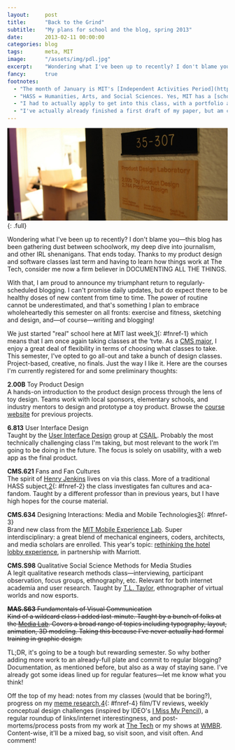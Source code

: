 ```yaml
---
layout:     post
title:      "Back to the Grind"
subtitle:   "My plans for school and the blog, spring 2013"
date:       2013-02-11 00:00:00
categories: blog
tags:       meta, MIT
image:      "/assets/img/pdl.jpg"
excerpt:    "Wondering what I've been up to recently? I don't blame you—this blog has been gathering dust between schoolwork, my deep dive into journalism, and other IRL shenanigans. That ends today."
fancy:      true
footnotes:
  - "The month of January is MIT's [Independent Activities Period](http://web.mit.edu/iap/), during which students take classes off the beaten path, participate in massive coding/robotics competitions, and generally fool around and do crazy things."
  - "HASS = Humanities, Arts, and Social Sciences. Yes, MIT has a [school for it](http://shass.mit.edu/). All MIT undergrads must take eight HASS classes to graduate. Sadly, the term is usually invoked with contempt or derision."
  - "I had to actually apply to get into this class, with a portfolio and everything. Pulling all the materials together was nostalgic, to say the least. If you're interested, you can see [what I submitted](http://ssuen.scripts.mit.edu/cms634/)—it's definitely more interesting than what I have on this site right now."
  - "I've actually already finished a first draft of my paper, but am currently in the process of revising it for submission to journals and/or conferences. I'm still new to this whole academia thing, so give it some time."
---
```


![MIT's Product Design Laboratory, one of my proud Foursquare mayorships.](/assets/img/pdl.jpg){: .full}

Wondering what I've been up to recently? I don't blame you—this blog has been gathering dust between schoolwork, my deep dive into journalism, and other IRL shenanigans. That ends today. Thanks to my product design and software classes last term and having to learn how things work at The Tech, consider me now a firm believer in DOCUMENTING ALL THE THINGS.

With that, I am proud to announce my triumphant return to regularly-scheduled blogging. I can't promise daily updates, but do expect there to be healthy doses of new content from time to time. The power of routine cannot be underestimated, and that's something I plan to embrace wholeheartedly this semester on all fronts: exercise and fitness, sketching and design, and—of course—writing and blogging!

We just started "real" school here at MIT last week,[1](#fn-1){: #fnref-1} which means that I am once again taking classes at the ‘tvte. As a [CMS major](http://cms.mit.edu/), I enjoy a great deal of flexibility in terms of choosing what classes to take. This semester, I've opted to go all-out and take a bunch of design classes. Project-based, creative, no finals. Just the way I like it. Here are the courses I'm currently registered for and some preliminary thoughts:

**2.00B** Toy Product Design  
A hands-on introduction to the product design process through the lens of toy design. Teams work with local sponsors, elementary schools, and industry mentors to design and prototype a toy product. Browse the [course website](http://web.mit.edu/2.00b/www/pages/courseinfo.html) for previous projects.

**6.813** User Interface Design  
Taught by the [User Interface Design](http://groups.csail.mit.edu/uid/index.shtml) group at [CSAIL](http://stephensuen.com/blog/www.csail.mit.edu). Probably the most technically challenging class I'm taking, but most relevant to the work I'm going to be doing in the future. The focus is solely on usability, with a web app as the final product.

**CMS.621** Fans and Fan Cultures  
The spirit of [Henry Jenkins](http://henryjenkins.org/) lives on via this class. More of a traditional HASS subject,[2](#fn-2){: #fnref-2} the class investigates fan cultures and aca-fandom. Taught by a different professor than in previous years, but I have high hopes for the course material.

**CMS.634** Designing Interactions: Media and Mobile Technologies[3](#fn-3){: #fnref-3}  
Brand new class from the [MIT Mobile Experience Lab](http://mobile.mit.edu/). Super interdisciplinary: a great blend of mechanical engineers, coders, architects, and media scholars are enrolled. This year's topic: [rethinking the hotel lobby experience](http://architecture.mit.edu/computation/subject/designing-interactions-rethinking-hotel-experience), in partnership with Marriott.

**CMS.S98** Qualitative Social Science Methods for Media Studies  
A legit qualitative research methods class—interviewing, participant observation, focus groups, ethnography, etc. Relevant for both internet academia and user research. Taught by [T.L. Taylor](http://tltaylor.com/), ethnographer of virtual worlds and now esports.

<s>**MAS.S63** Fundamentals of Visual Communication  
Kind of a wildcard class I added last-minute. Taught by a bunch of folks at the [Media Lab](http://media.mit.edu/). Covers a broad range of topics including typography, layout, animation, 3D modeling. Taking this because I've never actually had formal training in graphic design.</s>

TL;DR, it's going to be a tough but rewarding semester. So why bother adding more work to an already-full plate and commit to regular blogging? Documentation, as mentioned before, but also as a way of staying sane. I've already got some ideas lined up for regular features—let me know what you think!

Off the top of my head: notes from my classes (would that be boring?), progress on my [meme research](http://civic.mit.edu/blog/s2tephen/tracking-the-meme-ification-of-the-2012-presidential-election),[4](#fn-4){: #fnref-4} film/TV reviews, weekly conceptual design challenges (inspired by IDEO's [I Miss My Pencil](http://www.ideo.com/by-ideo/i-miss-my-pencil)), a regular roundup of links/internet interestingness, and post-mortems/process posts from my work at [The Tech](http://tech.mit.edu/) or my shows at [WMBR](http://wmbr.mit.edu/). Content-wise, it'll be a mixed bag, so visit soon, and visit often. And comment!